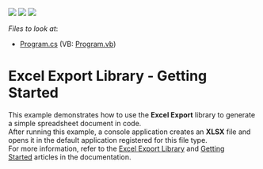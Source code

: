 <!-- default badges list -->
![](https://img.shields.io/endpoint?url=https://codecentral.devexpress.com/api/v1/VersionRange/128613345/15.1.3%2B)
[![](https://img.shields.io/badge/Open_in_DevExpress_Support_Center-FF7200?style=flat-square&logo=DevExpress&logoColor=white)](https://supportcenter.devexpress.com/ticket/details/T242354)
[![](https://img.shields.io/badge/📖_How_to_use_DevExpress_Examples-e9f6fc?style=flat-square)](https://docs.devexpress.com/GeneralInformation/403183)
<!-- default badges end -->
<!-- default file list -->
*Files to look at*:

* [Program.cs](./CS/XLExportExamples/Program.cs) (VB: [Program.vb](./VB/XLExportExamples/Program.vb))
<!-- default file list end -->
# Excel Export Library - Getting Started


This example demonstrates how to use the <strong>Excel Export</strong> library to generate a simple spreadsheet document in code.<br />After running this example, a console application creates an <strong>XLSX</strong> file and opens it in the default application registered for this file type.<br />For more information, refer to the <a href="https://documentation.devexpress.com/OfficeFileAPI/114031/Excel-Export-Library">Excel Export Library</a> and <a href="https://documentation.devexpress.com/OfficeFileAPI/114032/Excel-Export-Library/Getting-Started">Getting Started</a> articles in the documentation.
